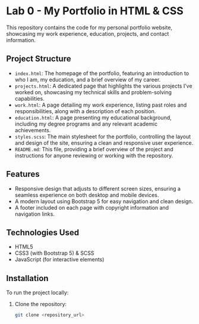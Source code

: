 # Lab 0 - My Portfolio in HTML & CSS

This repository contains the code for my personal portfolio website, showcasing my work experience, education, projects, and contact information.

## Project Structure

- `index.html`: The homepage of the portfolio, featuring an introduction to who I am, my education, and a brief overview of my career.
- `projects.html`: A dedicated page that highlights the various projects I’ve worked on, showcasing my technical skills and problem-solving capabilities.
- `work.html`: A page detailing my work experience, listing past roles and responsibilities, along with a description of each position.
- `education.html`: A page presenting my educational background, including my degree programs and any relevant academic achievements.
- `styles.scss`: The main stylesheet for the portfolio, controlling the layout and design of the site, ensuring a clean and responsive user experience.
- `README.md`: This file, providing a brief overview of the project and instructions for anyone reviewing or working with the repository.

## Features

- Responsive design that adjusts to different screen sizes, ensuring a seamless experience on both desktop and mobile devices.
- A modern layout using Bootstrap 5 for easy navigation and clean design.
- A footer included on each page with copyright information and navigation links.

## Technologies Used

- HTML5
- CSS3 (with Bootstrap 5) & SCSS
- JavaScript (for interactive elements)

## Installation

To run the project locally:

1. Clone the repository:
   ```bash
   git clone <repository_url>
